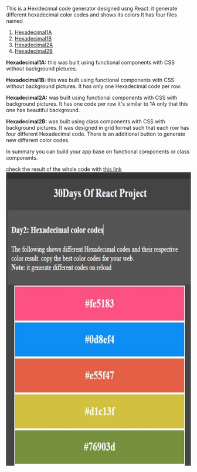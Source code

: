 This is a Hexidecimal code generator designed usng React. 
it generate different hexadecimal color codes and shows its colors
It has four files named
1. [Hexadecimal1A](https://maxwizardth.github.io/ReactProject/React/Day2_Project/hexadecimal1A.html)
2. [Hexadecimal1B](https://maxwizardth.github.io/ReactProject/React/Day2_Project/hexadecimal1B.html)
3. [Hexadecimal2A](https://maxwizardth.github.io/ReactProject/React/Day2_Project/hexadecimal2A.html)
4. [Hexadecimal2B](https://maxwizardth.github.io/ReactProject/React/Day2_Project/hexadecimal2B.html)

**Hexadecimal1A:** this was built using functional components with CSS without background pictures.

**Hexadecimal1B:** this was built using functional components with CSS without background pictures. 
It has only one Hexadecimal code per row.

**Hexadecimal2A:** was built using functional components with CSS with background pictures. It has one code per row it's similar to 1A only that this one has beautiful background.

**Hexadecimal2B:** was built using class components with CSS with background pictures. It was designed in grid format such that each row has four different Hexadecimal code. There is an additional button to generate new different color codes.

In summary you can build your app base on functional components or class components. 

check the result of the whole code with [this link](https://bit.ly/3opyyxg)
<a href='https://bit.ly/3opyyxg'><img src='https://github.com/maxwizardth/ReactProject/blob/main/React/Media/hexadecimal.JPG' width=900 height=800></a>
